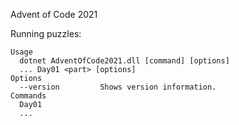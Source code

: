 Advent of Code 2021

Running puzzles:

```
Usage
  dotnet AdventOfCode2021.dll [command] [options]
  ... Day01 <part> [options]
Options
  --version         Shows version information.
Commands
  Day01
  ...
```
